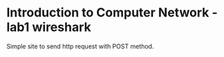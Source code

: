 # Introduction to Computer Network - lab1 wireshark
Simple site to send http request with POST method.
 
